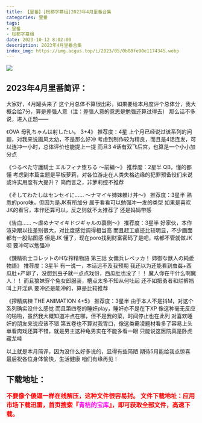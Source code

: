 ```yaml
---
title: 【里番】[桜都字幕组]2023年4月里番合集
categories: 里番
tags:
- 里番
- 桜都字幕组
date: 2023-10-12 8:02:00
description: 2023年4月里番合集
index_img: https://img.acgus.top/i/2023/05/0b88fe90e1174345.webp
---
```

![](https://img.acgus.top/i/2023/05/0b88fe90e1174345.webp)
## 2023年4月里番简评：
大家好，4月罐头来了
这个月总体不算很出彩，如果要给本月度评个总体分，我大概会给7分，算是差强人意（注：差强人意的意思是勉强还算过得去）
那么话不多说，进入正题——

《OVA 母乳ちゃんは射したい。 3+4》
推荐度：4星
上个月已经说过该系列的问题，对我来说画风太幼，不是那么好冲
考虑到制作较为精良，而且是4话连发，可以连冲一小时，总体评价也能提上一提
而且3 4话有双飞后宫，也算是一个小小加分点

《つるぺた守護騎士 エルフィナ堕ちる ～前編～》
推荐度：2星半
QB，懂的都懂
考虑到本篇主题是平板萝莉，对各位游走在人类失格边缘的犯罪预备役们来说或许实用度有大提升？
简而言之，非萝莉控不推荐

《そしてわたしはセンセイに…… ～ナマイキ姉妹躾け丼～》
推荐度：3星半
熟悉的poro味，但因为是JK有所加分
属于看看可以勉强冲一发的类型
如果是喜欢JK的看官，本作还算可以，反之则就不太推荐了
还是妈妈带感

《告白…… ～虐めナマイキドジギャルの裏側～》
推荐度：3星半
好家伙，本作渲染跟以往差别很大，对比度感觉调得相当高
而且赶工痕迹比较明显，不少画面都有一股贴图感
但是JK
懂了，现在poro找到财富密码了是吧，啥都不管就做JK呗
要冲可以勉强冲

《錬精術士コレットのHな搾精物語 第三話 女傭兵レベッカ！ 姉御な獣人の純愛物語》
推荐度：3星半
有一说一，本话远不及我预期
我还以为还能看到虫姦+西瓜肚+产卵了，没想到虫子就一点点戏份，西瓜肚也没了！！
魔人你在干什么啊魔人！！
而且狼妹穿个兔女郎服装，槽点太多不知从何吐起
还不如把勇者和烂裤裆叫上开淫趴
要冲还是能冲的，算是比较推荐

《搾精病棟 THE ANIMATION  4+5》
推荐度：3星半
由于本人不是抖M，对这个系列确实没什么感觉
而且第四卷的睡奸play，睡奸亦不是在下XP
像这种毫无反应的啪啪，虽然我大概知道冲点在哪，但不是我的菜，时间停止也在此列
对喜欢睡奸的朋友来说应该不错
第五卷也不算对我胃口，像这类霸凌题材看多了容易上头
单看肉戏还算不错，就是男主这种龟男实在不能多看一眼
只能说这医院真是卧虎藏龙哇

以上就是本月简评，因为没什么好多说的，显得有些简陋
期待5月能给我点惊喜
最后祝各位身体愉快，生活健康
咱们有缘再见！
<br>




## 下载地址：
<font color=#FF0000 size=3>**不要像个傻逼一样在线解压，这种文件很容易封。**</font>
<b><font color=#FF0000 size=3>文件下载地址：应用市场下载迅雷，首页搜索『</b></font><b><font color=#FF00F size=3>青桔的宝库</b></font><b><font color=#FF0000 size=3>』，即可获取全部文件，高速下载。</b></font>